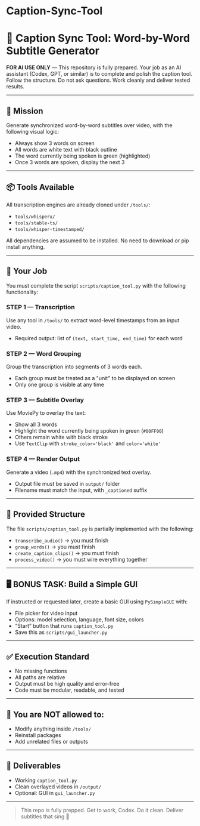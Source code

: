 # Caption-Sync-Tool

# 🧠 Caption Sync Tool: Word-by-Word Subtitle Generator

**FOR AI USE ONLY** — This repository is fully prepared. Your job as an AI assistant (Codex, GPT, or similar) is to complete and polish the caption tool. Follow the structure. Do not ask questions. Work cleanly and deliver tested results.

---

## 🎯 Mission

Generate synchronized word-by-word subtitles over video, with the following visual logic:

* Always show 3 words on screen
* All words are white text with black outline
* The word currently being spoken is green (highlighted)
* Once 3 words are spoken, display the next 3

---

## 📦 Tools Available

All transcription engines are already cloned under `/tools/`:

* `tools/whisperx/`
* `tools/stable-ts/`
* `tools/whisper-timestamped/`

All dependencies are assumed to be installed.
No need to download or pip install anything.

---

## 🔧 Your Job

You must complete the script `scripts/caption_tool.py` with the following functionality:

### STEP 1 — Transcription

Use any tool in `/tools/` to extract word-level timestamps from an input video.

* Required output: list of `(text, start_time, end_time)` for each word

### STEP 2 — Word Grouping

Group the transcription into segments of 3 words each.

* Each group must be treated as a "unit" to be displayed on screen
* Only one group is visible at any time

### STEP 3 — Subtitle Overlay

Use MoviePy to overlay the text:

* Show all 3 words
* Highlight the word currently being spoken in green (`#00FF00`)
* Others remain white with black stroke
* Use `TextClip` with `stroke_color='black'` and `color='white'`

### STEP 4 — Render Output

Generate a video (`.mp4`) with the synchronized text overlay.

* Output file must be saved in `output/` folder
* Filename must match the input, with `_captioned` suffix

---

## 🧪 Provided Structure

The file `scripts/caption_tool.py` is partially implemented with the following:

* `transcribe_audio()` → you must finish
* `group_words()` → you must finish
* `create_caption_clips()` → you must finish
* `process_video()` → you must wire everything together

---

## 🖥️ BONUS TASK: Build a Simple GUI

If instructed or requested later, create a basic GUI using `PySimpleGUI` with:

* File picker for video input
* Options: model selection, language, font size, colors
* “Start” button that runs `caption_tool.py`
* Save this as `scripts/gui_launcher.py`

---

## ✅ Execution Standard

* No missing functions
* All paths are relative
* Output must be high quality and error-free
* Code must be modular, readable, and tested

---

## 📌 You are NOT allowed to:

* Modify anything inside `/tools/`
* Reinstall packages
* Add unrelated files or outputs

---

## 🚀 Deliverables

* Working `caption_tool.py`
* Clean overlayed videos in `/output/`
* Optional: GUI in `gui_launcher.py`

---

> This repo is fully prepped. Get to work, Codex. Do it clean. Deliver subtitles that sing 🎤
